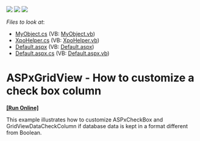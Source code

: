 <!-- default badges list -->
![](https://img.shields.io/endpoint?url=https://codecentral.devexpress.com/api/v1/VersionRange/128533759/13.1.4%2B)
[![](https://img.shields.io/badge/Open_in_DevExpress_Support_Center-FF7200?style=flat-square&logo=DevExpress&logoColor=white)](https://supportcenter.devexpress.com/ticket/details/E4096)
[![](https://img.shields.io/badge/📖_How_to_use_DevExpress_Examples-e9f6fc?style=flat-square)](https://docs.devexpress.com/GeneralInformation/403183)
<!-- default badges end -->
<!-- default file list -->
*Files to look at*:

* [MyObject.cs](./CS/WebSite/App_Code/MyObject.cs) (VB: [MyObject.vb](./VB/WebSite/App_Code/MyObject.vb))
* [XpoHelper.cs](./CS/WebSite/App_Code/XpoHelper.cs) (VB: [XpoHelper.vb](./VB/WebSite/App_Code/XpoHelper.vb))
* [Default.aspx](./CS/WebSite/Default.aspx) (VB: [Default.aspx](./VB/WebSite/Default.aspx))
* [Default.aspx.cs](./CS/WebSite/Default.aspx.cs) (VB: [Default.aspx.vb](./VB/WebSite/Default.aspx.vb))
<!-- default file list end -->
# ASPxGridView - How to customize a check box column
<!-- run online -->
**[[Run Online]](https://codecentral.devexpress.com/e4096/)**
<!-- run online end -->


<p>This example illustrates how to customize ASPxCheckBox and GridViewDataCheckColumn if database data is kept in a format different from Boolean.</p>

<br/>


